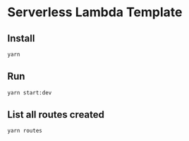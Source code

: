 
# Serverless Lambda Template


## Install
```sh
yarn
```

## Run
```sh
yarn start:dev
```

## List all routes created
```sh
yarn routes
```